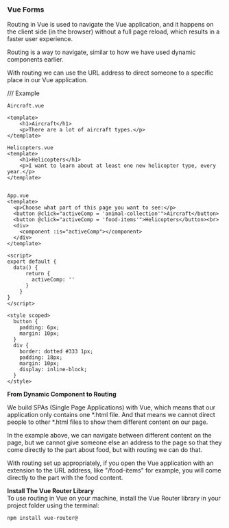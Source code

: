 ### Vue Forms


Routing in Vue is used to navigate the Vue application, and it happens on the client side (in the browser) without a full page reload, which results in a faster user experience.

Routing is a way to navigate, similar to how we have used dynamic components earlier.

With routing we can use the URL address to direct someone to a specific place in our Vue application.

///
Example



```vue
Aircraft.vue

<template>
    <h1>Aircraft</h1>
    <p>There are a lot of aircraft types.</p>
</template>
```



```vue
Helicopters.vue
<template>
    <h1>Helicopters</h1>
    <p>I want to learn about at least one new helicopter type, every year.</p>
</template>
```

```vue

App.vue
<template>
  <p>Choose what part of this page you want to see:</p>
  <button @click="activeComp = 'animal-collection'">Aircraft</button>
  <button @click="activeComp = 'food-items'">Helicopters</button><br>
  <div>
    <component :is="activeComp"></component>
  </div>
</template>

<script>
export default {
  data() {
      return {
        activeComp: ''
      }
    }
}
</script>

<style scoped>
  button {
    padding: 6px;
    margin: 10px;
  }
  div {
    border: dotted #333 1px;
    padding: 18px;
    margin: 10px;
    display: inline-block;
  }
</style>
```

**From Dynamic Component to Routing**

We build SPAs (Single Page Applications) with Vue, which means that our application only contains one *.html file. And that means we cannot direct people to other *.html files to show them different content on our page.

In the example above, we can navigate between different content on the page, but we cannot give someone else an address to the page so that they come directly to the part about food, but with routing we can do that.

With routing set up appropriately, if you open the Vue application with an extension to the URL address, like "/food-items" for example, you will come directly to the part with the food content.

**Install The Vue Router Library**<br>
To use routing in Vue on your machine, install the Vue Router library in your project folder using the terminal:

```
npm install vue-router@
```


